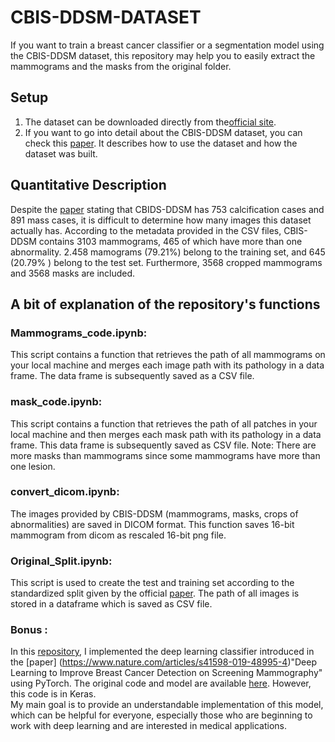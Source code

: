 # CBIS-DDSM-DATASET
If you want to train a breast cancer classifier or a segmentation model using the CBIS-DDSM  dataset, this repository may help you to easily extract the mammograms and the masks from the original folder.

## Setup
1. The dataset can be downloaded directly from the[official site](https://wiki.cancerimagingarchive.net/pages/viewpage.action?pageId=22516629).
2.  If you want to go into detail about the CBIS-DDSM dataset, you can check this [paper](https://www.nature.com/articles/sdata2017177). It describes how to use the dataset and how the dataset was built. 

## Quantitative Description

Despite the [paper](https://www.nature.com/articles/sdata2017177) stating that CBIDS-DDSM has 753 calcification cases and 891 mass cases, it is difficult to determine how many images this dataset actually has. According to the metadata provided in the CSV files, CBIS-DDSM contains 3103 mammograms, 465 of which have more than one abnormality. 2.458 mamograms (79.21%) belong to the training set, and 645 (20.79% ) belong to the test set. Furthermore, 3568 cropped mammograms and 3568 masks are included.

## A bit of explanation of the repository's functions
### Mammograms_code.ipynb:
This script contains a function that retrieves the path of all mammograms on your local machine and merges each image path with its pathology in a data frame. The data frame is subsequently saved as a CSV file. 
### mask_code.ipynb:
This script contains a function that retrieves the path of all patches in your local machine and then merges each mask path with its pathology in a data frame. This data frame is subsequently  saved as CSV file. Note: There are more masks than mammograms since some mammograms have more than one lesion.

### convert_dicom.ipynb:
The  images provided by CBIS-DDSM  (mammograms, masks, crops of abnormalities)  are saved in DICOM format. This function saves 16-bit mammogram from dicom as rescaled 16-bit png file.

### Original_Split.ipynb:

This script is used to create the test and training set  according to the standardized split given by the official  [paper](https://www.nature.com/articles/sdata2017177). The path of all images is stored in a dataframe which is saved as CSV file.

### Bonus :
In this [repository](https://github.com/sposso/Deep_learning_to_improve_breast_Cancer_pytorch), I implemented the deep learning classifier introduced in the  [paper] (https://www.nature.com/articles/s41598-019-48995-4)"Deep Learning to Improve Breast Cancer Detection on Screening Mammography" using PyTorch.  The original code and model are available [here](https://github.com/lishen/end2end-all-conv). However, this  code is in Keras.  
My  main goal is to provide an understandable implementation of this model, which can be helpful for everyone, especially those who are beginning to work with deep learning and are interested in medical applications.

